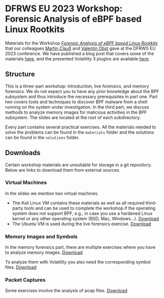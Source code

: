 # DFRWS EU 2023 Workshop: Forensic Analysis of eBPF based Linux Rootkits

Materials for the Workshop [_Forensic Analysis of eBPF based Linux Rootkits_](https://dfrws.org/forensic-analysis-of-ebpf-based-linux-rootkits/) that our colleagues [Martin Clauß](https://github.com/martinclauss/) and [Valentin Obst](https://github.com/vobst) gave at the DFRWS EU 2023 conference. We have published a blog post that covers some of the materials [here](https://blog.eb9f.de/2023/12/21/bpf_memory_forensics_with_volatility_3.html), and the presented Volatility 3 plugins are available [here](https://github.com/vobst/BPFVol3).

## Structure

This is a three-part workshop: introduction, live forensics, and memory forensics. We do not expect you to have any prior knowledge about the BPF subsystem and thus introduce the necessary prerequisites in part one. Part two covers tools and techniques to discover BPF malware from a shell running on the system under investigation. In the third part, we discuss methods to analyze memory images for malicious activities in the BPF subsystem. The slides are located at the root of each subdirectory.

Every part contains several practical exercises. All the materials needed to solve the problems can be found in the `materials` folder and the solutions can be found in the `solutions` folder.

## Downloads

Certain workshop materials are unsuitable for storage in a git repository. Below are links to download them from external sources.

### Virtual Machines

In the slides we mention two virtual machines.

- The Kali Linux VM contains these materials as well as all required third-party tools and can be used to complete the workshop if the operating system does not support BPF, e.g., in case you use a hardened Linux kernel or any other operating system (BSD, Mac, Windows...). [Download](https://uni-bonn.sciebo.de/s/8r2QKoJccLQLeyo)
- The Ubuntu VM is used during the live forensics exercise. [Download](https://uni-bonn.sciebo.de/s/8r2QKoJccLQLeyo)

### Memory Images and Symbols

In the memory forensics part, there are multiple exercises where you have to analyze memory images. [Download](https://owncloud.fraunhofer.de/index.php/s/IeriGoh60FXVpd9)

To analyze them with Volatility you also need the corresponding symbol files. [Download](https://owncloud.fraunhofer.de/index.php/s/Zf74POYNrKvB7Xg)

### Packet Captures

Some exercises involve the analysis of pcap files. [Download](https://owncloud.fraunhofer.de/index.php/s/u5oG91ZP7HnUxJw)
